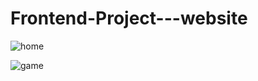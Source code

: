 # Frontend-Project---website
![home](https://github.com/fluffymandalin/Frontend-Project-website/assets/129288067/cd04456c-4bfd-4545-92f2-f292db35ee57)

![game](https://github.com/fluffymandalin/Frontend-Project-website/assets/129288067/af357b32-299a-4361-99ca-d154dfca1637)
